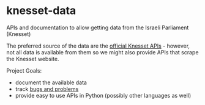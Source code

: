 # knesset-data
APIs and documentation to allow getting data from the Israeli Parliament (Knesset)

The preferred source of the data are the [official Knesset APIs](http://online.knesset.gov.il/WsinternetSps/KnessetDataService/) - however, not all data is available from them so we might also provide APIs that scrape the Knesset website.

Project Goals:

* document the available data
* track [bugs and problems](https://github.com/hasadna/knesset-dataservice/issues)
* provide easy to use APIs in Python (possibly other languages as well)
